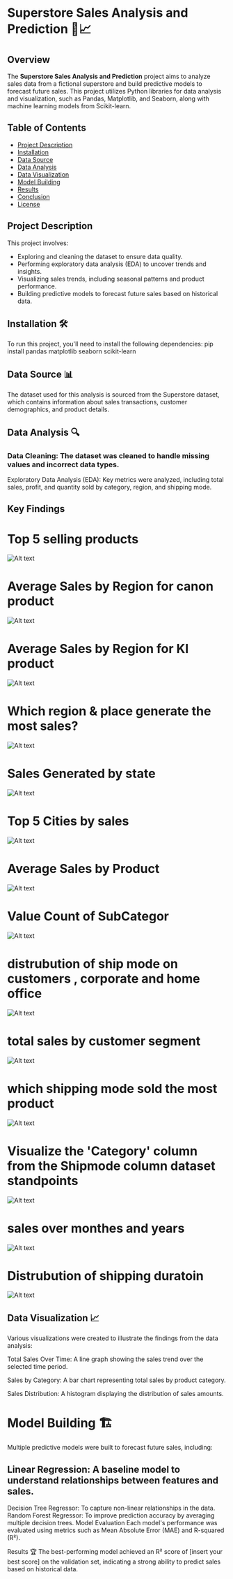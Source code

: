 # Superstore Sales Analysis and Prediction 🛒📈

## Overview

The **Superstore Sales Analysis and Prediction** project aims to analyze sales data from a fictional superstore and build predictive models to forecast future sales. This project utilizes Python libraries for data analysis and visualization, such as Pandas, Matplotlib, and Seaborn, along with machine learning models from Scikit-learn.

## Table of Contents

- [Project Description](#project-description)
- [Installation](#installation)
- [Data Source](#data-source)
- [Data Analysis](#data-analysis)
- [Data Visualization](#data-visualization)
- [Model Building](#model-building)
- [Results](#results)
- [Conclusion](#conclusion)
- [License](#license)

## Project Description

This project involves:
- Exploring and cleaning the dataset to ensure data quality.
- Performing exploratory data analysis (EDA) to uncover trends and insights.
- Visualizing sales trends, including seasonal patterns and product performance.
- Building predictive models to forecast future sales based on historical data.

## Installation 🛠️

To run this project, you'll need to install the following dependencies:
pip install pandas matplotlib seaborn scikit-learn


 ## Data Source 📊
  The dataset used for this analysis is sourced from the Superstore dataset, which contains information about sales transactions, customer demographics, and product details.
  
  ## Data Analysis 🔍
  ### Data Cleaning: The dataset was cleaned to handle missing values and incorrect data types.
  Exploratory Data Analysis (EDA): Key metrics were analyzed, including total sales, profit, and quantity sold by category, region, and shipping mode.
  ## Key Findings
  # Top 5 selling products
  ![Alt text]([https://raw.githubusercontent.com/Salah1174/Final-Project-SIC/main/Pictures/Smart%20Farm.png](https://github.com/AmiraSayedMohamed/SuperStore-Dataset-Analysis-And-Prediction/blob/master/pictures/image.png))
  # Average Sales by Region for canon product
  ![Alt text](https://github.com/AmiraSayedMohamed/SuperStore-Dataset-Analysis-And-Prediction/blob/master/pictures/average%20sales%20by%20region%20for%20canon%20class%20for%20KI%20Product.jpg)
  # Average Sales by Region for KI product
  ![Alt text](https://github.com/AmiraSayedMohamed/SuperStore-Dataset-Analysis-And-Prediction/blob/master/pictures/average%20sales%20by%20region%20for%20KI%20product.jpg)
  # Which region & place generate the most sales?
   ![Alt text](https://github.com/AmiraSayedMohamed/SuperStore-Dataset-Analysis-And-Prediction/blob/master/pictures/sales%20generated%20by%20region.jpg)
   # Sales Generated by state
   ![Alt text](https://github.com/AmiraSayedMohamed/SuperStore-Dataset-Analysis-And-Prediction/blob/master/pictures/sales%20generated%20by%20state.jpg)
   # Top 5 Cities by sales
  ![Alt text](https://github.com/AmiraSayedMohamed/SuperStore-Dataset-Analysis-And-Prediction/blob/master/pictures/top%205%20cities%20by%20sales.jpg)
  # Average Sales by Product
  ![Alt text](https://github.com/AmiraSayedMohamed/SuperStore-Dataset-Analysis-And-Prediction/blob/master/pictures/average%20sales%20by%20product.jpg)
  # Value Count of SubCategor
  ![Alt text](https://github.com/AmiraSayedMohamed/SuperStore-Dataset-Analysis-And-Prediction/blob/master/pictures/values%20count%20of%20sub%20category.jpg)
  # distrubution of ship mode on customers , corporate and home office
  ![Alt text](https://github.com/AmiraSayedMohamed/SuperStore-Dataset-Analysis-And-Prediction/blob/master/pictures/distrubution%20of%20ship%20mode%20on%20customers%20%2C%20corporate%20and%20home%20office.jpg)
  # total sales by customer segment
  ![Alt text](https://github.com/AmiraSayedMohamed/SuperStore-Dataset-Analysis-And-Prediction/blob/master/pictures/total%20sales%20by%20customer%20segment.jpg)
  # which shipping mode sold the most product
  ![Alt text](https://github.com/AmiraSayedMohamed/SuperStore-Dataset-Analysis-And-Prediction/blob/master/pictures/which%20shipping%20mode%20sold%20the%20most%20product.jpg)
  # Visualize the 'Category' column from the Shipmode column dataset standpoints
   ![Alt text](https://github.com/AmiraSayedMohamed/SuperStore-Dataset-Analysis-And-Prediction/blob/master/pictures/Visualize%20the%20'Category'%20column%20from%20the%20Shipmode%20column%20dataset%20standpoints..jpg)
  # sales over monthes and years
  ![Alt text](https://github.com/AmiraSayedMohamed/SuperStore-Dataset-Analysis-And-Prediction/blob/master/pictures/sales%20over%20monthes%20and%20years.jpg)
  # Distrubution of shipping duratoin
  ![Alt text](https://github.com/AmiraSayedMohamed/SuperStore-Dataset-Analysis-And-Prediction/blob/master/pictures/Distrubution%20of%20shipping%20duratoin.jpg)
  
  ## Data Visualization 📈
  Various visualizations were created to illustrate the findings from the data analysis:
  
  Total Sales Over Time: A line graph showing the sales trend over the selected time period.
  
  Sales by Category: A bar chart representing total sales by product category.
  
  Sales Distribution: A histogram displaying the distribution of sales amounts.
  
  # Model Building 🏗️
  Multiple predictive models were built to forecast future sales, including:
  
  ## Linear Regression: A baseline model to understand relationships between features and sales.
  Decision Tree Regressor: To capture non-linear relationships in the data.
  Random Forest Regressor: To improve prediction accuracy by averaging multiple decision trees.
  Model Evaluation
  Each model's performance was evaluated using metrics such as Mean Absolute Error (MAE) and R-squared (R²).
  
  Results 🏆
  The best-performing model achieved an R² score of [insert your best score] on the validation set, indicating a strong ability to predict sales based on historical data.
